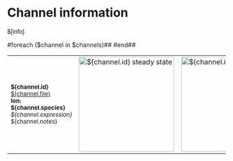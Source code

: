 Channel information
===================
    
<p style="font-family:arial">${info}</p>

<table>
#foreach ($channel in $channels)##
    <tr>
<td width="120px">
            <sup><b>${channel.id}</b><br/>
            <a href="../${channel.file}">${channel.file}</a><br/>
            <b>Ion: ${channel.species}</b><br/>
            <i>${channel.expression}</i><br/>
            ${channel.notes}</sup>
</td>
<td>
<a href="${channel.id}.inf.png"><img alt="${channel.id} steady state" src="${channel.id}.inf.png" height="220"/></a>
</td>
<td>
<a href="${channel.id}.tau.png"><img alt="${channel.id} time course" src="${channel.id}.tau.png" height="220"/></a>
</td>
</tr>
#end##   
</table>

